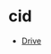 # cid
- [Drive](https://drive.google.com/drive/folders/1LQuSCmf49DlIVGerMibJ2RaNhqu21wrM?usp=sharing)

